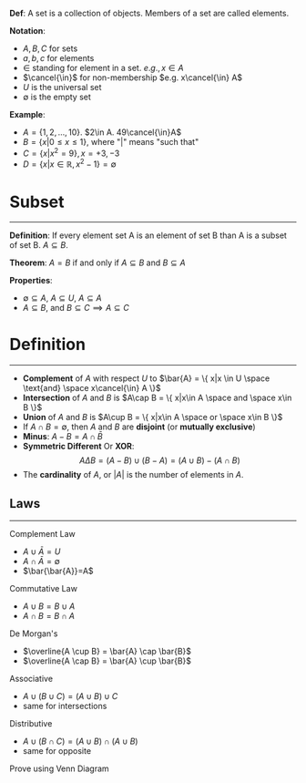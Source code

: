**Def**: A set is a collection of objects. Members of a set are called elements.

**Notation**: 
- $A, B, C$ for sets
- $a,b,c$ for elements
- $\in$ standing for element in a set. $e.g.,  x\in A$ 
- $\cancel{\in}$ for non-membership $e.g. x\cancel{\in} A$  
- $U$ is the universal set
- $∅$ is the empty set

**Example**:
- $A=\{1,2,...,10\}$. $2\in A. 49\cancel{\in}A$ 
- $B =\{x|0 \le x \le 1\}$, where "|" means "such that"
- $C=\{x|x^2=9\}, x={+3,-3}$ 
- $D=\{x |  x\in \mathbb{R},x^2-1 \}=∅$ 

# Subset
____
**Definition**: If every element set A is an element of set B than A is a subset of set B. $A ⊆ B$. 

**Theorem**: $A=B$ if and only if $A⊆B$ and $B⊆A$

**Properties**:
- $∅⊆A$, $A ⊆ U$, $A⊆A$
- $A⊆B$, and $B⊆C \implies A⊆C$ 

# Definition
____
- **Complement** of $A$ with respect $U$ to $\bar{A} = \{ x|x \in U \space \text{and} \space x\cancel{\in} A \}$ 
- **Intersection** of $A$ and $B$ is $A\cap B = \{ x|x\in A \space and \space x\in B \}$   
- **Union** of $A$ and $B$ is $A\cup B = \{ x|x\in A \space or \space x\in B \}$  
- If $A \cap B = ∅$, then $A$ and $B$ are **disjoint** (or **mutually exclusive**) 
- **Minus**: $A-B = A\cap \bar{B}$ 
- **Symmetric Different** Or **XOR**: $$A\Delta B= (A-B)\cup (B-A)=(A\cup B)-(A\cap B)$$
- The **cardinality** of $A$, or $|A|$ is the number of elements in $A$. 

## Laws
___
Complement Law
- $A\cup \bar{A}=U$
- $A\cap \bar{A}=∅$ 
- $\bar{\bar{A}}=A$

Commutative Law
- $A \cup B = B\cup A$
- $A \cap B = B\cap A$

De Morgan's
- $\overline{A \cup B} = \bar{A} \cap \bar{B}$    
- $\overline{A \cap B} = \bar{A} \cup \bar{B}$    

Associative
- $A\cup (B \cup C)=(A\cup B) \cup C$
- same for intersections

Distributive
- $A\cup (B \cap C) = (A \cup B) \cap (A \cup B)$
- same for opposite

Prove using Venn Diagram


